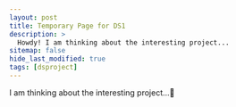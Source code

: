 ```yaml
---
layout: post
title: Temporary Page for DS1
description: >
  Howdy! I am thinking about the interesting project...
sitemap: false
hide_last_modified: true
tags: [dsproject]
---
```


I am thinking about the interesting project...🤔
